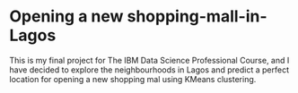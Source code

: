 # Opening a new shopping-mall-in-Lagos
This is my final project for The IBM Data Science Professional Course, and I have decided to explore the neighbourhoods in Lagos and predict a perfect location for opening a new shopping mal using KMeans clustering. 
